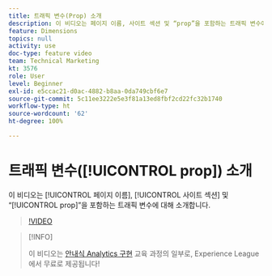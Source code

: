 ```yaml
---
title: 트래픽 변수(Prop) 소개
description: 이 비디오는 페이지 이름, 사이트 섹션 및 “prop”을 포함하는 트래픽 변수에 대해 소개합니다.
feature: Dimensions
topics: null
activity: use
doc-type: feature video
team: Technical Marketing
kt: 3576
role: User
level: Beginner
exl-id: e5ccac21-d0ac-4882-b8aa-0da749cbf6e7
source-git-commit: 5c11ee3222e5e3f81a13ed8fbf2cd22fc32b1740
workflow-type: ht
source-wordcount: '62'
ht-degree: 100%

---
```


# 트래픽 변수([!UICONTROL prop]) 소개

이 비디오는 [!UICONTROL 페이지 이름], [!UICONTROL 사이트 섹션] 및 “[!UICONTROL prop]”을 포함하는 트래픽 변수에 대해 소개합니다.

>[!VIDEO](https://video.tv.adobe.com/v/28767/?quality=12)

>[!INFO]
>
> 이 비디오는 [안내식 Analytics 구현](https://experienceleague.adobe.com/?recommended=Analytics-D-1-2019.1) 교육 과정의 일부로, Experience League에서 무료로 제공됩니다!
